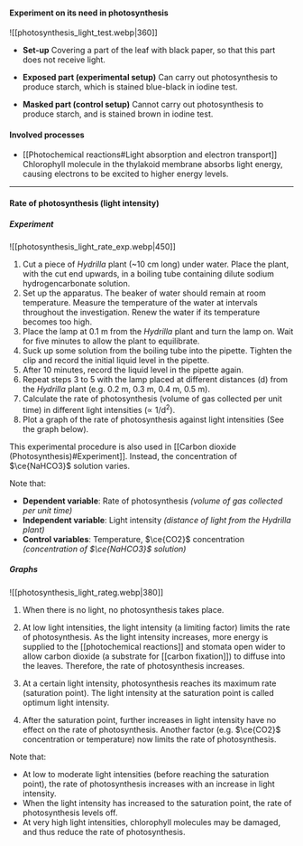 #### Experiment on its need in photosynthesis
![[photosynthesis_light_test.webp|360]]

- **Set-up**
  Covering a part of the leaf with black paper, so that this part does not receive light.

- **Exposed part (experimental setup)**
  Can carry out photosynthesis to produce starch, which is stained blue-black in iodine test.

- **Masked part (control setup)**
  Cannot carry out photosynthesis to produce starch, and is stained brown in iodine test.

#### Involved processes
- [[Photochemical reactions#Light absorption and electron transport]]
  Chlorophyll molecule in the thylakoid membrane absorbs light energy, causing electrons to be excited to higher energy levels.


<hr>

#### Rate of photosynthesis (light intensity)
##### Experiment
![[photosynthesis_light_rate_exp.webp|450]]

1. Cut a piece of *Hydrilla* plant (~10 cm long) under water. Place the plant, with the cut end upwards, in a boiling tube containing dilute sodium hydrogencarbonate solution.
2. Set up the apparatus. The beaker of water should remain at room temperature. Measure the temperature of the water at intervals throughout the investigation. Renew the water if its temperature becomes too high.
3. Place the lamp at 0.1 m from the *Hydrilla* plant and turn the lamp on. Wait for five minutes to allow the plant to equilibrate.
4. Suck up some solution from the boiling tube into the pipette. Tighten the clip and record the initial liquid level in the pipette.
5. After 10 minutes, record the liquid level in the pipette again.
6. Repeat steps 3 to 5 with the lamp placed at different distances (d) from the *Hydrilla* plant (e.g. 0.2 m, 0.3 m, 0.4 m, 0.5 m).
7. Calculate the rate of photosynthesis (volume of gas collected per unit time) in different light intensities (∝ 1/d<sup>2</sup>).
8. Plot a graph of the rate of photosynthesis against light intensities (See the graph below).

This experimental procedure is also used in [[Carbon dioxide (Photosynthesis)#Experiment]].
Instead, the concentration of $\ce{NaHCO3}$ solution varies.

Note that:
- **Dependent variable**: Rate of photosynthesis *(volume of gas collected per unit time)*
- **Independent variable**: Light intensity *(distance of light from the Hydrilla plant)*
- **Control variables**: Temperature, $\ce{CO2}$ concentration *(concentration of $\ce{NaHCO3}$ solution)*

##### Graphs
![[photosynthesis_light_rateg.webp|380]]

1. When there is no light, no photosynthesis takes place.

2. At low light intensities, the light intensity (a limiting factor) limits the rate of photosynthesis. As the light intensity increases, more energy is supplied to the [[photochemical reactions]] and stomata open wider to allow carbon dioxide (a substrate for [[carbon fixation]]) to diffuse into the leaves. Therefore, the rate of photosynthesis increases.

3. At a certain light intensity, photosynthesis reaches its maximum rate (saturation point).
   The light intensity at the saturation point is called optimum light intensity.

4. After the saturation point, further increases in light intensity have no effect on the rate of photosynthesis. Another factor (e.g. $\ce{CO2}$ concentration or temperature) now limits the rate of photosynthesis.

Note that:
- At low to moderate light intensities (before reaching the saturation point), the rate of photosynthesis increases with an increase in light intensity.
- When the light intensity has increased to the saturation point, the rate of photosynthesis levels off.
- At very high light intensities, chlorophyll molecules may be damaged, and thus reduce the rate of photosynthesis.
